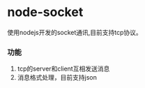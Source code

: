 # node-socket
使用nodejs开发的socket通讯,目前支持tcp协议。


### 功能

1. tcp的server和client互相发送消息
2. 消息格式处理，目前支持json